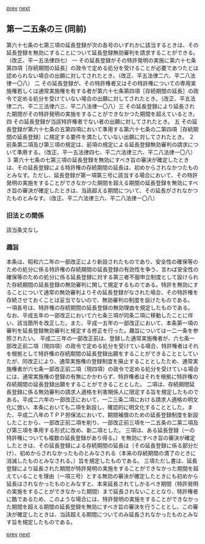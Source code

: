[prev](/specific\markdowns\特許法\185_Mp-Ch_6-At_125_2.md)
[next](/specific\markdowns\特許法\187_Mp-Ch_6-At_126.md)
## 第一二五条の三 (同前)
第六十七条の七第三項の延長登録が次の各号のいずれかに該当するときは、その延長登録を無効にすることについて延長登録無効審判を請求することができる。（改正、平一五法律四七）
一 その延長登録がその特許発明の実施に第六十七条第四項［存続期間の延長］の政令で定める処分を受けることが必要であつたとは認められない場合の出願に対してされたとき。（改正、平五法律二六、平二八法律一〇八）
二 その延長登録が、その特許権者又はその特許権についての専用実施権若しくは通常実施権を有する者が第六十七条第四項［存続期間の延長］の政令で定める処分を受けていない場合の出願に対してされたとき。（改正、平五法律二六、平二三法律六三、平二八法律一〇八）三 その延長登録により延長された期間がその特許発明の実施をすることができなかつた期間を超えているとき。
四 その延長登録が当該特許権者でない者の出願に対してされたとき。
五 その延長登録が第六十七条の五第四項において準用する第六十七条の二第四項［存続期間の延長登録］に規定する要件を満たしていない出願に対してされたとき。
２ 前条第二項及び第三項の規定は、前項の規定による延長登録無効審判の請求について準用する。（改正、平一五法律四七、平二六法律三六、平二八法律一〇八）３ 第六十七条の七第三項の延長登録を無効にすべき旨の審決が確定したときは、その延長登録による特許権の存続期間の延長は、初めからされなかつたものとみなす。ただし、延長登録が第一項第三号に該当する場合において、その特許発明の実施をすることができなかつた期間を超える期間の延長登録を無効にすべき旨の審決が確定したときは、当該超える期間について、その延長がされなかつたものとみなす。（改正、平二六法律三六、平二八法律一〇八）

### 旧法との関係
該当条文なし

### 趣旨
本条は、昭和六二年の一部改正により新設されたものであり、安全性の確保等のための処分に係る特許権の存続期間の延長登録の有効性を争う、言わば安全性の確保等のための処分に係る延長登録に対する第三者不服申立制度として設けられた存続期間の延長登録の無効審判に関して規定するものである。特許を無効にすることについて通常の無効審判よりその延長登録がなされた場合、その特許権を存続させておくことは妥当でないので、無効審判の制度を設けたものである。
一項各号は、特許権の存続期間の延長登録の無効理由を規定したものである。
なお、平成五年の一部改正において六七条三項が同条二項に移動したことに伴い、該当箇所を改正した。また、平成一五年の一部改正において、本条第一項の審判を延長登録無効審判と規定する修正を行った。趣旨については一二一条を参照されたい。
平成二三年の一部改正前は、登録した通常実施権者が、六七条一部改正前二項（現四項）の政令で定める処分を受けている場合、特許権者はそれを根拠として特許権の存続期間の延長登録出願をすることができることとしていたが、同改正により、通常実施権の登録制度を廃止することとしたため、通常実施権者が六七条一部改正前二項（現四項）の政令で定める処分を受けている場合には、通常実施権の登録の有無にかかわらず、特許権者はそれを根拠に特許権の存続期間の延長登録出願をすることができることとした。
二項は、存続期間延長登録に係る無効審判の請求人適格を利害関係人に限定する旨を規定したものである。平成二六年の一部改正において、一二三条二項における請求人適格の明文化に倣い、本条においても二項を新設し、確認的に明文化することとした。また、平成二八年のＴＰＰ担保法において、期間補償のための延長登録制度を新設したことから、一部改正前二項を削り、一部改正前三項を一二五条の二第二項及び第三項を準用する形式に改め、新二項とした。
三項は、ある延長登録（一の特許権についても複数の延長登録があり得る。）を無効にすべき旨の審決が確定したときは、その延長登録による存続期間の延長は（その延長登録に係る部分だけ）、初めからされなかったものとみなされる（本来の存続期間の満了のときに消滅したものとみなされる。）旨を規定したものである。
三項ただし書は、延長登録により延長された期間が特許発明の実施をすることができなかった期間を超えていることを理由（一項三号）とする無効の審決が確定したときにも初めから延長はされなかったものとみなすと、本来延長されてしかるべき期間（特許発明の実施をすることができなかった期間）まで延長されないこととなり、特許権者に酷であるため、このような場合には、特許発明の実施をすることができなかった期間を超える期間の延長登録を無効にすべき旨の審決を行うこととし、この審決が確定したときは、当該超える期間についてのみ延長されなかったものとみなす旨を規定したものである。

[prev](/specific\markdowns\特許法\185_Mp-Ch_6-At_125_2.md)
[next](/specific\markdowns\特許法\187_Mp-Ch_6-At_126.md)